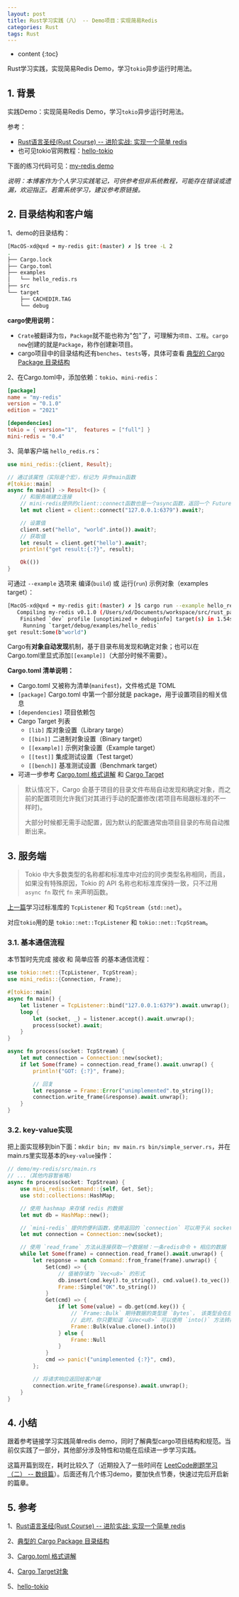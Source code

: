 ```yaml
---
layout: post
title: Rust学习实践（八） -- Demo项目：实现简易Redis
categories: Rust
tags: Rust
---
```


* content
{:toc}

Rust学习实践，实现简易Redis Demo，学习`tokio`异步运行时用法。



## 1. 背景

实践Demo：实现简易Redis Demo，学习`tokio`异步运行时用法。

参考：

* [Rust语言圣经(Rust Course) -- 进阶实战: 实现一个简单 redis](https://course.rs/advance-practice/intro.html)
* 也可见tokio官网教程：[hello-tokio](https://tokio.rs/tokio/tutorial/hello-tokio)

下面的练习代码可见：[my-redis demo](https://github.com/xiaodongQ/rust_learning/tree/master/demo/my-redis)

*说明：本博客作为个人学习实践笔记，可供参考但非系统教程，可能存在错误或遗漏，欢迎指正。若需系统学习，建议参考原链接。*

## 2. 目录结构和客户端

1、demo的目录结构：

```sh
[MacOS-xd@qxd ➜ my-redis git:(master) ✗ ]$ tree -L 2
.
├── Cargo.lock
├── Cargo.toml
├── examples
│   └── hello_redis.rs
├── src
└── target
    ├── CACHEDIR.TAG
    └── debug
```

**cargo使用说明：**

* `Crate`被翻译为`包`，`Package`就不能也称为"包"了，可理解为`项目`、`工程`。`cargo new`创建的就是`Package`，称作创建新项目。
* cargo项目中的目录结构还有`benches`、`tests`等，具体可查看 [典型的 Cargo Package 目录结构](https://course.rs/cargo/guide/package-layout.html)

2、在Cargo.toml中，添加依赖：`tokio`、`mini-redis`：

```toml
[package]
name = "my-redis"
version = "0.1.0"
edition = "2021"

[dependencies]
tokio = { version="1",  features = ["full"] }
mini-redis = "0.4"
```

3、简单客户端 `hello_redis.rs`：

```rust
use mini_redis::{client, Result};

// 通过该属性（实际是个宏），标记为 异步main函数
#[tokio::main]
async fn main() -> Result<()> {
    // 和服务端建立连接
    // mini-redis提供的client::connect函数也是一个async函数，返回一个 Future（实现了该特征的类型）
    let mut client = client::connect("127.0.0.1:6379").await?;

    // 设置值
    client.set("hello", "world".into()).await?;
    // 获取值
    let result = client.get("hello").await?;
    println!("get result:{:?}", result);

    Ok(())
}
```

可通过 `--example` 选项来 编译(`build`) 或 运行(`run`) 示例对象（examples target）：

```sh
[MacOS-xd@qxd ➜ my-redis git:(master) ✗ ]$ cargo run --example hello_redis
   Compiling my-redis v0.1.0 (/Users/xd/Documents/workspace/src/rust_path/rust_learning/demo/my-redis)
    Finished `dev` profile [unoptimized + debuginfo] target(s) in 1.54s
     Running `target/debug/examples/hello_redis`
get result:Some(b"world")
```

Cargo有**对象自动发现**机制，基于目录布局发现和确定对象；也可以在Cargo.toml里显式添加`[[example]]`（大部分时候不需要）。

**Cargo.toml 清单说明：**

* Cargo.toml 又被称为清单(`manifest`)，文件格式是 TOML
* `[package]` Cargo.toml 中第一个部分就是 package，用于设置项目的相关信息
* `[dependencies]` 项目依赖包
* Cargo Target 列表
    * `[lib]` 库对象设置（Library targe）
    * `[[bin]]` 二进制对象设置（Binary target）
    * `[[example]]` 示例对象设置（Example target）
    * `[[test]]` 集成测试设置（Test target）
    * `[[bench]]` 基准测试设置（Benchmark target）
* 可进一步参考 [Cargo.toml 格式讲解](https://course.rs/cargo/reference/manifest.html) 和 [Cargo Target](https://course.rs/cargo/reference/cargo-target.html)

> 默认情况下，Cargo 会基于项目的目录文件布局自动发现和确定对象，而之前的配置项则允许我们对其进行手动的配置修改(若项目布局跟标准的不一样时)。
>
> 大部分时候都无需手动配置，因为默认的配置通常由项目目录的布局自动推断出来。

## 3. 服务端

> Tokio 中大多数类型的名称都和标准库中对应的同步类型名称相同，而且，如果没有特殊原因，Tokio 的 API 名称也和标准库保持一致，只不过用 `async fn` 取代 `fn` 来声明函数。

[上一篇](https://xiaodongq.github.io/2024/10/15/rust-network-program/)学习过标准库的 `TcpListener` 和 `TcpStream`（`std::net`）。

对应`tokio`用的是 `tokio::net::TcpListener` 和 `tokio::net::TcpStream`。

### 3.1. 基本通信流程

本节暂时先完成 接收 和 简单应答 的基本通信流程：

```rust
use tokio::net::{TcpListener, TcpStream};
use mini_redis::{Connection, Frame};

#[tokio::main]
async fn main() {
    let listener = TcpListener::bind("127.0.0.1:6379").await.unwrap();
    loop {
        let (socket, _) = listener.accept().await.unwrap();
        process(socket).await;
    }
}

async fn process(socket: TcpStream) {
    let mut connection = Connection::new(socket);
    if let Some(frame) = connection.read_frame().await.unwrap() {
        println!("GOT: {:?}", frame);

        // 回复
        let response = Frame::Error("unimplemented".to_string());
        connection.write_frame(&response).await.unwrap();
    }
}
```

### 3.2. key-value实现

把上面实现移到bin下面：`mkdir bin; mv main.rs bin/simple_server.rs`，并在main.rs里实现基本的`key-value`操作：

```rust
// demo/my-redis/src/main.rs
// ...（其他内容暂省略）
async fn process(socket: TcpStream) {
    use mini_redis::Command::{self, Get, Set};
    use std::collections::HashMap;

    // 使用 hashmap 来存储 redis 的数据
    let mut db = HashMap::new();

    // `mini-redis` 提供的便利函数，使用返回的 `connection` 可以用于从 socket 中读取数据并解析为数据帧
    let mut connection = Connection::new(socket);

    // 使用 `read_frame` 方法从连接获取一个数据帧：一条redis命令 + 相应的数据
    while let Some(frame) = connection.read_frame().await.unwrap() {
        let response = match Command::from_frame(frame).unwrap() {
            Set(cmd) => {
                // 值被存储为 `Vec<u8>` 的形式
                db.insert(cmd.key().to_string(), cmd.value().to_vec());
                Frame::Simple("OK".to_string())
            }
            Get(cmd) => {
                if let Some(value) = db.get(cmd.key()) {
                    // `Frame::Bulk` 期待数据的类型是 `Bytes`， 该类型会在后面章节讲解，
                    // 此时，你只要知道 `&Vec<u8>` 可以使用 `into()` 方法转换成 `Bytes` 类型
                    Frame::Bulk(value.clone().into())
                } else {
                    Frame::Null
                }
            }
            cmd => panic!("unimplemented {:?}", cmd),
        };

        // 将请求响应返回给客户端
        connection.write_frame(&response).await.unwrap();
    }
}
```

## 4. 小结

跟着参考链接学习实践简单redis demo，同时了解典型cargo项目结构和规范。当前仅实践了一部分，其他部分涉及特性和功能在后续进一步学习实践。

这篇开篇到现在，耗时比较久了（近期投入了一些时间在 [LeetCode刷题学习（二） -- 数组篇](https://xiaodongq.github.io/2000/01/01/leetcode-2-array/)）。后面还有几个练习demo，要加快点节奏，快速过完后开启新的篇章。

## 5. 参考

1、[Rust语言圣经(Rust Course) -- 进阶实战: 实现一个简单 redis](https://course.rs/advance-practice/intro.html)

2、[典型的 Cargo Package 目录结构](https://course.rs/cargo/guide/package-layout.html)

3、[Cargo.toml 格式讲解](https://course.rs/cargo/reference/manifest.html)

4、[Cargo Target对象](https://course.rs/cargo/reference/cargo-target.html)

5、[hello-tokio](https://tokio.rs/tokio/tutorial/hello-tokio)

